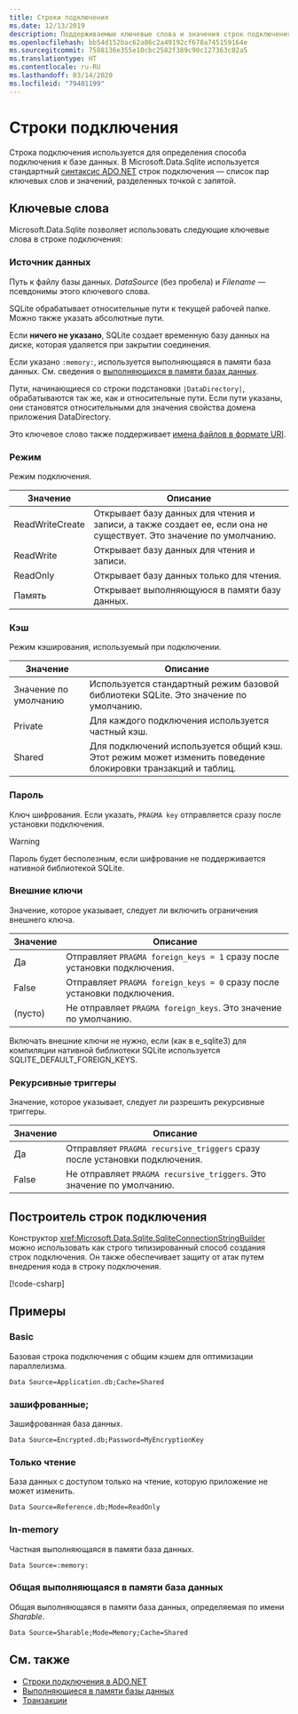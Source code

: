 ```yaml
---
title: Строки подключения
ms.date: 12/13/2019
description: Поддерживаемые ключевые слова и значения строк подключения.
ms.openlocfilehash: bb54d152bac62a86c2a49192cf678a745159164e
ms.sourcegitcommit: 7588136e355e10cbc2582f389c90c127363c02a5
ms.translationtype: HT
ms.contentlocale: ru-RU
ms.lasthandoff: 03/14/2020
ms.locfileid: "79401199"
---
```

# <a name="connection-strings"></a>Строки подключения

Строка подключения используется для определения способа подключения к базе данных. В Microsoft.Data.Sqlite используется стандартный [синтаксис ADO.NET](../../../framework/data/adonet/connection-strings.md) строк подключения — список пар ключевых слов и значений, разделенных точкой с запятой.

## <a name="keywords"></a>Ключевые слова

Microsoft.Data.Sqlite позволяет использовать следующие ключевые слова в строке подключения:

### <a name="data-source"></a>Источник данных

Путь к файлу базы данных. *DataSource* (без пробела) и *Filename* — псевдонимы этого ключевого слова.

SQLite обрабатывает относительные пути к текущей рабочей папке. Можно также указать абсолютные пути.

Если **ничего не указано**, SQLite создает временную базу данных на диске, которая удаляется при закрытии соединения.

Если указано `:memory:`, используется выполняющаяся в памяти база данных. См. сведения о [выполняющихся в памяти базах данных](in-memory-databases.md).

Пути, начинающиеся со строки подстановки `|DataDirectory|`, обрабатываются так же, как и относительные пути. Если пути указаны, они становятся относительными для значения свойства домена приложения DataDirectory.

Это ключевое слово также поддерживает [имена файлов в формате URI](https://www.sqlite.org/uri.html).

### <a name="mode"></a>Режим

Режим подключения.

| Значение           | Описание                                                                                        |
| --------------- | -------------------------------------------------------------------------------------------------- |
| ReadWriteCreate | Открывает базу данных для чтения и записи, а также создает ее, если она не существует. Это значение по умолчанию. |
| ReadWrite       | Открывает базу данных для чтения и записи.                                                        |
| ReadOnly        | Открывает базу данных только для чтения.                                                              |
| Память          | Открывает выполняющуюся в памяти базу данных.                                                                       |

### <a name="cache"></a>Кэш

Режим кэширования, используемый при подключении.

| Значение   | Описание                                                                                    |
| ------- | ---------------------------------------------------------------------------------------------- |
| Значение по умолчанию | Используется стандартный режим базовой библиотеки SQLite. Это значение по умолчанию.                   |
| Private | Для каждого подключения используется частный кэш.                                                          |
| Shared  | Для подключений используется общий кэш. Этот режим может изменить поведение блокировки транзакций и таблиц. |

### <a name="password"></a>Пароль

Ключ шифрования. Если указать, `PRAGMA key` отправляется сразу после установки подключения.

> [!WARNING]
> Пароль будет бесполезным, если шифрование не поддерживается нативной библиотекой SQLite.

### <a name="foreign-keys"></a>Внешние ключи

Значение, которое указывает, следует ли включить ограничения внешнего ключа.

| Значение   | Описание
| ------- | --- |
| Да    | Отправляет `PRAGMA foreign_keys = 1` сразу после установки подключения.
| False   | Отправляет `PRAGMA foreign_keys = 0` сразу после установки подключения.
| (пусто) | Не отправляет `PRAGMA foreign_keys`. Это значение по умолчанию. |

Включать внешние ключи не нужно, если (как в e_sqlite3) для компиляции нативной библиотеки SQLite используется SQLITE_DEFAULT_FOREIGN_KEYS.

### <a name="recursive-triggers"></a>Рекурсивные триггеры

Значение, которое указывает, следует ли разрешить рекурсивные триггеры.

| Значение | Описание                                                                 |
| ----- | --------------------------------------------------------------------------- |
| Да  | Отправляет `PRAGMA recursive_triggers` сразу после установки подключения. |
| False | Не отправляет `PRAGMA recursive_triggers`. Это значение по умолчанию.              |

## <a name="connection-string-builder"></a>Построитель строк подключения

Конструктор <xref:Microsoft.Data.Sqlite.SqliteConnectionStringBuilder> можно использовать как строго типизированный способ создания строк подключения. Он также обеспечивает защиту от атак путем внедрения кода в строку подключения.

[!code-csharp[](../../../../samples/snippets/standard/data/sqlite/EncryptionSample/Program.cs?name=snippet_ConnectionStringBuilder)]

## <a name="examples"></a>Примеры

### <a name="basic"></a>Basic

Базовая строка подключения с общим кэшем для оптимизации параллелизма.

```ConnectionString
Data Source=Application.db;Cache=Shared
```

### <a name="encrypted"></a>зашифрованные;

Зашифрованная база данных.

```ConnectionString
Data Source=Encrypted.db;Password=MyEncryptionKey
```

### <a name="read-only"></a>Только чтение

База данных с доступом только на чтение, которую приложение не может изменить.

```ConnectionString
Data Source=Reference.db;Mode=ReadOnly
```

### <a name="in-memory"></a>In-memory

Частная выполняющаяся в памяти база данных.

```ConnectionString
Data Source=:memory:
```

### <a name="sharable-in-memory"></a>Общая выполняющаяся в памяти база данных

Общая выполняющаяся в памяти база данных, определяемая по имени *Sharable*.

```ConnectionString
Data Source=Sharable;Mode=Memory;Cache=Shared
```

## <a name="see-also"></a>См. также

* [Строки подключения в ADO.NET](../../../framework/data/adonet/connection-strings.md)
* [Выполняющиеся в памяти базы данных](in-memory-databases.md)
* [Транзакции](transactions.md)
